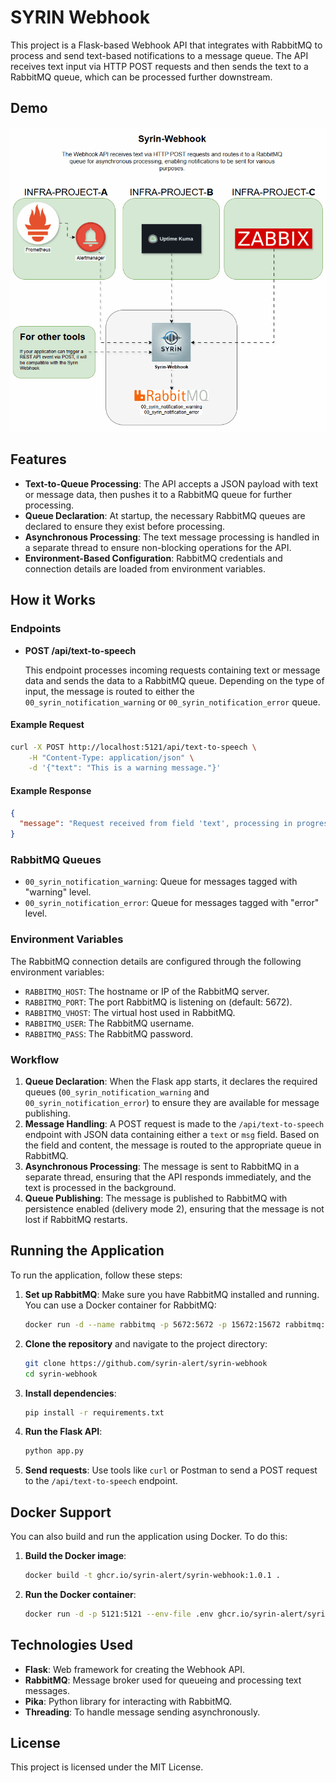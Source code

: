 
# SYRIN Webhook

This project is a Flask-based Webhook API that integrates with RabbitMQ to process and send text-based notifications to a message queue. The API receives text input via HTTP POST requests and then sends the text to a RabbitMQ queue, which can be processed further downstream.

## Demo

![Application Demo](./driagrams/Syrin-Webhook.gif)

## Features

- **Text-to-Queue Processing**: The API accepts a JSON payload with text or message data, then pushes it to a RabbitMQ queue for further processing.
- **Queue Declaration**: At startup, the necessary RabbitMQ queues are declared to ensure they exist before processing.
- **Asynchronous Processing**: The text message processing is handled in a separate thread to ensure non-blocking operations for the API.
- **Environment-Based Configuration**: RabbitMQ credentials and connection details are loaded from environment variables.

## How it Works

### Endpoints

- **POST /api/text-to-speech**

  This endpoint processes incoming requests containing text or message data and sends the data to a RabbitMQ queue. Depending on the type of input, the message is routed to either the `00_syrin_notification_warning` or `00_syrin_notification_error` queue.

#### Example Request

```bash
curl -X POST http://localhost:5121/api/text-to-speech \
    -H "Content-Type: application/json" \
    -d '{"text": "This is a warning message."}'
```

#### Example Response

```json
{
  "message": "Request received from field 'text', processing in progress."
}
```

### RabbitMQ Queues

- `00_syrin_notification_warning`: Queue for messages tagged with "warning" level.
- `00_syrin_notification_error`: Queue for messages tagged with "error" level.

### Environment Variables

The RabbitMQ connection details are configured through the following environment variables:

- `RABBITMQ_HOST`: The hostname or IP of the RabbitMQ server.
- `RABBITMQ_PORT`: The port RabbitMQ is listening on (default: 5672).
- `RABBITMQ_VHOST`: The virtual host used in RabbitMQ.
- `RABBITMQ_USER`: The RabbitMQ username.
- `RABBITMQ_PASS`: The RabbitMQ password.

### Workflow

1. **Queue Declaration**: When the Flask app starts, it declares the required queues (`00_syrin_notification_warning` and `00_syrin_notification_error`) to ensure they are available for message publishing.
2. **Message Handling**: A POST request is made to the `/api/text-to-speech` endpoint with JSON data containing either a `text` or `msg` field. Based on the field and content, the message is routed to the appropriate queue in RabbitMQ.
3. **Asynchronous Processing**: The message is sent to RabbitMQ in a separate thread, ensuring that the API responds immediately, and the text is processed in the background.
4. **Queue Publishing**: The message is published to RabbitMQ with persistence enabled (delivery mode 2), ensuring that the message is not lost if RabbitMQ restarts.

## Running the Application

To run the application, follow these steps:

1. **Set up RabbitMQ**: Make sure you have RabbitMQ installed and running. You can use a Docker container for RabbitMQ:

    ```bash
    docker run -d --name rabbitmq -p 5672:5672 -p 15672:15672 rabbitmq:management
    ```

2. **Clone the repository** and navigate to the project directory:

    ```bash
    git clone https://github.com/syrin-alert/syrin-webhook
    cd syrin-webhook
    ```

3. **Install dependencies**:

    ```bash
    pip install -r requirements.txt
    ```

4. **Run the Flask API**:

    ```bash
    python app.py
    ```

5. **Send requests**: Use tools like `curl` or Postman to send a POST request to the `/api/text-to-speech` endpoint.

## Docker Support

You can also build and run the application using Docker. To do this:

1. **Build the Docker image**:

    ```bash
    docker build -t ghcr.io/syrin-alert/syrin-webhook:1.0.1 .
    ```

2. **Run the Docker container**:

    ```bash
    docker run -d -p 5121:5121 --env-file .env ghcr.io/syrin-alert/syrin-webhook:1.0.1
    ```

## Technologies Used

- **Flask**: Web framework for creating the Webhook API.
- **RabbitMQ**: Message broker used for queueing and processing text messages.
- **Pika**: Python library for interacting with RabbitMQ.
- **Threading**: To handle message sending asynchronously.

## License

This project is licensed under the MIT License.
